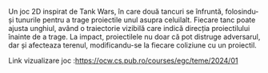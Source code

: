 Un joc 2D inspirat de Tank Wars, în care două tancuri se înfruntă, folosindu-și tunurile pentru a trage proiectile unul asupra celuilalt.
Fiecare tanc poate ajusta unghiul, având o traiectorie vizibilă care indică direcția proiectilului înainte de a trage. 
La impact, proiectilele nu doar că pot distruge adversarul, dar și afecteaza terenul, modificandu-se la fiecare coliziune cu un proiectil.

Link vizualizare joc :https://ocw.cs.pub.ro/courses/egc/teme/2024/01
